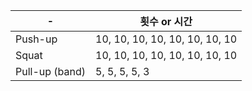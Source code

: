 | - 	| 횟수 or 시간 	|
|------	|-----	|
| Push-up  	| 10, 10, 10, 10, 10, 10, 10, 10 |
| Squat  	| 10, 10, 10, 10, 10, 10, 10, 10 |
| Pull-up (band)  	| 5, 5, 5, 5, 3 |